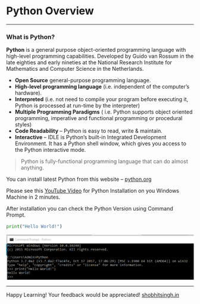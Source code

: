 Python Overview 
======
---

### What is Python?

**Python** is a general purpose object-oriented programming language with high-level programming capabilities. Developed by Guido van Rossum in the late eighties and early nineties at the National Research Institute for Mathematics and Computer Science in the Netherlands.

+ **Open Source** general-purpose programming language.
+ **High-level programming language** (i.e. independent of the computer’s hardware).
+ **Interpreted** (i.e. not need to compile your program before executing it, Python is processed at run-time by the interpreter)
+ **Multiple Programming Paradigms** ( i.e. Python supports object oriented programming, imperative and functional programming or procedural styles)
+ **Code Readability** – Python is easy to read, write & maintain.
+ **Interactive** –   IDLE is Python’s built-in Integrated Development Environment. It has a Python shell window, which gives you access to the Python interactive mode.

>Python is fully-functional programming language that can do almost anything.

You can install latest Python from this website – [python.org](https://www.python.org/)

Please see this [YouTube Video](https://www.youtube.com/watch?v=wweJx3k-cOM?ecver=2) for Python Installation on you Windows Machine in 2 minutes.

After installation you can check the Python Version using Command Prompt.

```python
print("Hello World!")
```
![alt text](https://raw.githubusercontent.com/shobhit-singh/BigDataEnthusiast/master/img/overview.png "Command Prompt")

---
Happy Learning! Your feedback would be appreciated!
[shobhitsingh.in](http://shobhitsingh.in/)

